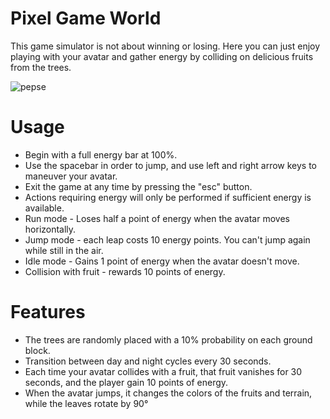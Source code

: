 # Pixel Game World
This game simulator is not about winning or losing. Here you can just enjoy playing with your avatar and gather energy by colliding on delicious fruits from the trees.

![pepse](https://github.com/ShakedHartal/PixelGameWorld/assets/168190882/7ab9027d-7d53-42ba-8e59-6e8799cb98ca)  

# Usage
* Begin with a full energy bar at 100%.
* Use the spacebar in order to jump, and use left and right arrow keys to maneuver your avatar.
* Exit the game at any time by pressing the "esc" button.
* Actions requiring energy will only be performed if sufficient energy is available.
* Run mode - Loses half a point of energy when the avatar moves horizontally.
* Jump mode - each leap costs 10 energy points. You can't jump again while still in the air.
* Idle mode - Gains 1 point of energy when the avatar doesn't move.
* Collision with fruit - rewards 10 points of energy.

# Features
* The trees are randomly placed with a 10% probability on each ground block.
* Transition between day and night cycles every 30 seconds.
* Each time your avatar collides with a fruit, that fruit vanishes for 30 seconds, and the player gain 10 points of energy.
* When the avatar jumps, it changes the colors of the fruits and terrain, while the leaves rotate by 90°
